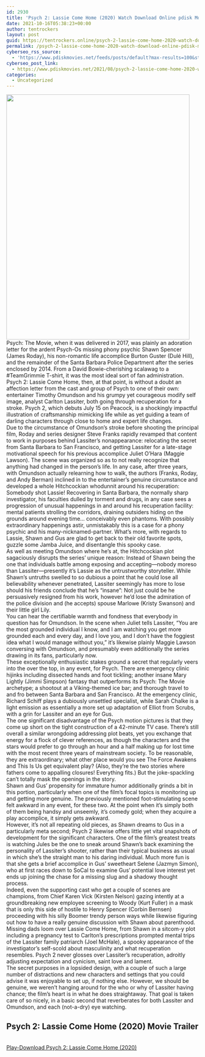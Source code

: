 ```yaml
---
id: 2930
title: 'Psych 2: Lassie Come Home (2020) Watch Download Online pdisk Movie'
date: 2021-10-16T05:38:23+00:00
author: tentrockers
layout: post
guid: https://tentrockers.online/psych-2-lassie-come-home-2020-watch-download-online-pdisk-movie/
permalink: /psych-2-lassie-come-home-2020-watch-download-online-pdisk-movie/
cyberseo_rss_source:
  - 'https://www.pdiskmovies.net/feeds/posts/default?max-results=100&start-index=701'
cyberseo_post_link:
  - https://www.pdiskmovies.net/2021/08/psych-2-lassie-come-home-2020-watch.html
categories:
  - Uncategorized
---
```

<div class="separator">
  <a href="https://1.bp.blogspot.com/-PLSY8Pcx4jk/YSttEfIq9TI/AAAAAAAAAfk/YXdh3Y84reIuUnn1YulMOt8GqPjq1n-jwCLcBGAsYHQ/s1104/Psych%2B2%2BLassie%2BCome%2BHome%2B%25282020%2529%2BWatch%2BDownload%2BOnline%2Bpdisk%2BMovie.jpg" imageanchor="1"><img loading="lazy" border="0" data-original-height="1104" data-original-width="828" height="640" src="https://1.bp.blogspot.com/-PLSY8Pcx4jk/YSttEfIq9TI/AAAAAAAAAfk/YXdh3Y84reIuUnn1YulMOt8GqPjq1n-jwCLcBGAsYHQ/w480-h640/Psych%2B2%2BLassie%2BCome%2BHome%2B%25282020%2529%2BWatch%2BDownload%2BOnline%2Bpdisk%2BMovie.jpg" width="480" /></a>
</div>

<div>
  <div>
    <span>Psych: The Movie, when it was delivered in 2017, was plainly an adoration letter for the ardent Psych-Os missing phony psychic Shawn Spencer (James Roday), his non-romantic life accomplice Burton Guster (Dulé Hill), and the remainder of the Santa Barbara Police Department after the series enclosed by 2014. From a David Bowie-cherishing scalawag to a #TeamGrimmie T-shirt, it was the most ideal sort of fan administration. Psych 2: Lassie Come Home, then, at that point, is without a doubt an affection letter from the cast and group of Psych to one of their own: entertainer Timothy Omundson and his grumpy yet courageous modify self image, analyst Carlton Lassiter, both going through recuperation for a stroke. Psych 2, which debuts July 15 on Peacock, is a shockingly impactful illustration of craftsmanship mimicking life while as yet guiding a team of darling characters through close to home and expert life changes.&nbsp;</span>
  </div>
  
  <div>
    <span>Due to the circumstance of Omundson&#8217;s stroke before shooting the principal film, Roday and series designer Steve Franks rapidly revamped that content to work in purposes behind Lassiter&#8217;s nonappearance: relocating the secret from Santa Barbara to San Francisco, and getting Lassiter for a late-stage motivational speech for his previous accomplice Juliet O&#8217;Hara (Maggie Lawson). The scene was organized so as to not really recognize that anything had changed in the person&#8217;s life. In any case, after three years, with Omundson actually relearning how to walk, the authors (Franks, Roday, and Andy Berman) inclined in to the entertainer&#8217;s genuine circumstance and developed a whole Hitchcockian whodunnit around his recuperation:&nbsp;</span>
  </div>
  
  <div>
    <span>Somebody shot Lassie! Recovering in Santa Barbara, the normally sharp investigator, his faculties dulled by torment and drugs, in any case sees a progression of unusual happenings in and around his recuperation facility: mental patients strolling the corridors, draining outsiders hiding on the grounds around evening time… conceivably even phantoms. With possibly extraordinary happenings astir, unmistakably this is a case for a phony psychic and his many-nicknamed-partner. What&#8217;s more, with regards to Lassie, Shawn and Gus are glad to get back to their old favorite spots, guzzle some Jamba Juice, and disentangle this spooky case.&nbsp;</span>
  </div>
  
  <div>
    <span>As well as meeting Omundson where he&#8217;s at, the Hitchcockian plot sagaciously disrupts the series&#8217; unique reason: Instead of Shawn being the one that individuals battle among exposing and accepting—nobody moreso than Lassiter—presently it&#8217;s Lassie as the untrustworthy storyteller. While Shawn&#8217;s untruths swelled to so dubious a point that he could lose all believability whenever penetrated, Lassiter seemingly has more to lose should his friends conclude that he&#8217;s &#8220;insane&#8221;: Not just could be he persuasively resigned from his work, however he&#8217;d lose the admiration of the police division and (he accepts) spouse Marlowe (Kristy Swanson) and their little girl Lily.&nbsp;</span>
  </div>
  
  <div>
    <span>You can hear the certifiable warmth and fondness that everybody in question has for Omundson. In the scene when Juliet tells Lassiter, &#8220;You are the most grounded individual I know, and I am watching you get more grounded each and every day, and I love you, and I don&#8217;t have the foggiest idea what I would manage without you,&#8221; it&#8217;s likewise plainly Maggie Lawson conversing with Omundson, and presumably even additionally the series drawing in its fans, particularly now.&nbsp;</span>
  </div>
  
  <div>
    <span>These exceptionally enthusiastic stakes ground a secret that regularly veers into the over the top, in any event, for Psych. There are emergency clinic hijinks including dissected hands and foot tickling; another insane Mary Lightly (Jimmi Simpson) fantasy that outperforms its Psych: The Movie archetype; a shootout at a Viking-themed ice bar; and thorough travel to and fro between Santa Barbara and San Francisco. At the emergency clinic, Richard Schiff plays a dubiously unsettled specialist, while Sarah Chalke is a light emission as essentially a more set up adaptation of Elliot from Scrubs, with a grin for Lassiter and an eye for Gus.&nbsp;</span>
  </div>
  
  <div>
    <span>The one significant disadvantage of the Psych motion pictures is that they come up short on the tight construction of a 42-minute TV case. There&#8217;s still overall a similar wrongdoing addressing plot beats, yet you exchange that energy for a flock of clever references, as though the characters and the stars would prefer to go through an hour and a half making up for lost time with the most recent three years of mainstream society. To be reasonable, they are extraordinary; what other place would you see The Force Awakens and This Is Us get equivalent play? (Also, they&#8217;re the two stories where fathers come to appalling closures! Everything fits.) But the joke-spackling can&#8217;t totally mask the openings in the story.&nbsp;</span>
  </div>
  
  <div>
    <span>Shawn and Gus&#8217; propensity for immature humor additionally grinds a bit in this portion, particularly when one of the film&#8217;s focal topics is monitoring up and getting more genuine. The previously mentioned foot-stimulating scene felt awkward in any event, for these two. At the point when it&#8217;s simply both of them being handsy and unseemly, it&#8217;s comedy gold; when they acquire a play accomplice, it simply gets awkward.&nbsp;</span>
  </div>
  
  <div>
    <span>However, it&#8217;s not all repeating old pieces, as Shawn dreams to Gus in a particularly meta second; Psych 2 likewise offers little yet vital snapshots of development for the significant characters. One of the film&#8217;s greatest treats is watching Jules be the one to sneak around Shawn&#8217;s back examining the personality of Lassiter&#8217;s shooter, rather than their typical business as usual in which she&#8217;s the straight man to his daring individual. Much more fun is that she gets a brief accomplice in Gus&#8217; sweetheart Selene (Jazmyn Simon), who at first races down to SoCal to examine Gus&#8217; potential love interest yet ends up joining the chase for a missing slug and a shadowy thought process.&nbsp;</span>
  </div>
  
  <div>
    <span>Indeed, even the supporting cast who get a couple of scenes are champions, from Chief Karen Vick (Kirsten Nelson) gazing intently at a groundbreaking new employee screening to Woody (Kurt Fuller) in a mask that is only this side of hostile to Henry Spencer (Corbin Bernsen) proceeding with his silly Boomer trendy person ways while likewise figuring out how to have a really genuine discussion with Shawn about parenthood.&nbsp;</span>
  </div>
  
  <div>
    <span>Missing dads loom over Lassie Come Home, from Shawn in a sitcom-y plot including a pregnancy test to Carlton&#8217;s prescriptions prompted mental trips of the Lassiter family patriarch (Joel McHale), a spooky appearance of the investigator&#8217;s self-scold about masculinity and what recuperation resembles. Psych 2 never glosses over Lassiter&#8217;s recuperation, adroitly adjusting expectation and cynicism, saint love and lament.&nbsp;</span>
  </div>
  
  <div>
    <span>The secret purposes in a lopsided design, with a couple of such a large number of distractions and new characters and settings that you could advise it was enjoyable to set up, if nothing else. However, we should be genuine, we weren&#8217;t hanging around for the who or why of Lassiter having chance; the film&#8217;s heart is in what he does straightaway. That goal is taken care of so nicely, in a basic second that reverberates for both Lassiter and Omundson, and each (not-a-dry) eye watching.</span>
  </div>
</div>

<div>
  <h2>
    <span>Psych 2: Lassie Come Home (2020) Movie Trailer</span>
  </h2>
</div>

  
<a href="https://kofilink.com/1/bnYyanN0MDAwcHNx?dn=1" onclick="window.open('https://kofilink.com/1/bnYyanN0MDAwcHNx?dn=1','popup','width=600,height=600'); return false;" target="popup" rel="noopener"><br /> Play-Download Psych 2: Lassie Come Home (2020)<br /> </a>